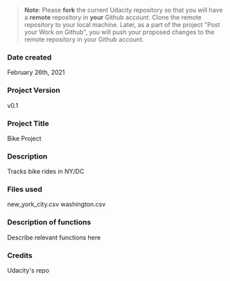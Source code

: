 >**Note**: Please **fork** the current Udacity repository so that you will have a **remote** repository in **your** Github account. Clone the remote repository to your local machine. Later, as a part of the project "Post your Work on Github", you will push your proposed changes to the remote repository in your Github account.

### Date created
February 26th, 2021

### Project Version
v0.1

### Project Title
Bike Project

### Description
Tracks bike rides in NY/DC

### Files used
new_york_city.csv
washington.csv

### Description of functions
Describe relevant functions here

### Credits
Udacity's repo


